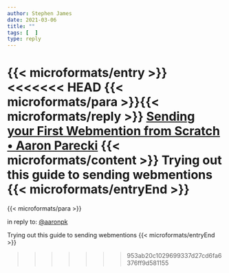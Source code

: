 ```yaml
---
author: Stephen James
date: 2021-03-06
title: ""
tags: [  ]
type: reply
---
```

{{< microformats/entry >}}
<<<<<<< HEAD
{{< microformats/para >}}{{< microformats/reply >}}
[Sending your First Webmention from Scratch • Aaron Parecki](https://aaronparecki.com/2018/06/30/11/your-first-webmention)
{{< microformats/content >}} Trying out this guide to sending webmentions
{{< microformats/entryEnd >}}
=======
{{< microformats/para >}}
<p>in reply to: <a class="u-in-reply-to" href="https://aaronparecki.com/2018/06/30/11/your-first-webmention">@aaronpk</a></p>
<p class="e-content"> Trying out this guide to sending webmentions
{{< microformats/entryEnd >}}

>>>>>>> 953ab20c1029699337d27cd6fa6376ff9d581155
